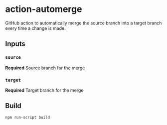 # action-automerge

GitHub action to automatically merge the source branch into a target branch every time a change is made.

## Inputs

### `source`

**Required** Source branch for the merge

### `target`

**Required** Target branch for the merge

## Build

```bash
npm run-script build
```
